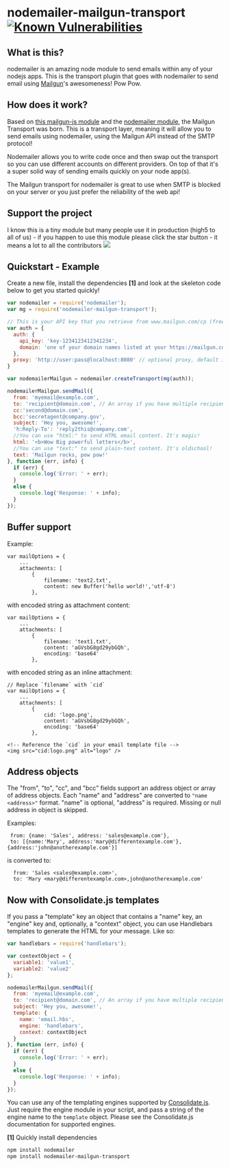nodemailer-mailgun-transport [![Known Vulnerabilities](https://snyk.io/test/github/orliesaurus/nodemailer-mailgun-transport/badge.svg)](https://snyk.io/test/github/orliesaurus/nodemailer-mailgun-transport)
============================

## What is this?
nodemailer is an amazing node module to send emails within any of your nodejs apps.
This is the transport plugin that goes with nodemailer to send email using [Mailgun](https://mailgun.com/)'s awesomeness!
Pow Pow.


## How does it work?
Based on [this mailgun-js module](https://github.com/1lobby/mailgun-js) and the [nodemailer module](https://github.com/andris9/Nodemailer), the Mailgun Transport was born. This is a transport layer, meaning it will allow you to send emails using nodemailer, using the Mailgun API instead of the SMTP protocol!

Nodemailer allows you to write code once and then swap out the transport so you can use different accounts on different providers. On top of that it's a super solid way of sending emails quickly on your node app(s).

The Mailgun transport for nodemailer is great to use when SMTP is blocked on your server or you just prefer the reliability of the web api!

## Support the project
I know this is a tiny module but many people use it in production (high5 to all of us) - if you happen to use this module please click the star button - it means a lot to all the contributors ![](https://i.snag.gy/oef5di.jpg)
## Quickstart - Example

Create a new file, install the dependencies **[1]** and look at the skeleton code below to get you started quickly!


```javascript
var nodemailer = require('nodemailer');
var mg = require('nodemailer-mailgun-transport');

// This is your API key that you retrieve from www.mailgun.com/cp (free up to 10K monthly emails)
var auth = {
  auth: {
    api_key: 'key-1234123412341234',
    domain: 'one of your domain names listed at your https://mailgun.com/app/domains'
  },
  proxy: 'http://user:pass@localhost:8080' // optional proxy, default is false
}

var nodemailerMailgun = nodemailer.createTransport(mg(auth));

nodemailerMailgun.sendMail({
  from: 'myemail@example.com',
  to: 'recipient@domain.com', // An array if you have multiple recipients.
  cc:'second@domain.com',
  bcc:'secretagent@company.gov',
  subject: 'Hey you, awesome!',
  'h:Reply-To': 'reply2this@company.com',
  //You can use "html:" to send HTML email content. It's magic!
  html: '<b>Wow Big powerful letters</b>',
  //You can use "text:" to send plain-text content. It's oldschool!
  text: 'Mailgun rocks, pow pow!'
}, function (err, info) {
  if (err) {
    console.log('Error: ' + err);
  }
  else {
    console.log('Response: ' + info);
  }
});
```
## Buffer support

Example:

```
var mailOptions = {
    ...
    attachments: [
        {
            filename: 'text2.txt',
            content: new Buffer('hello world!','utf-8')
        },
```

with encoded string as attachment content:

```
var mailOptions = {
    ...
    attachments: [
        {
            filename: 'text1.txt',
            content: 'aGVsbG8gd29ybGQh',
            encoding: 'base64'
        },
```

with encoded string as an inline attachment:

```
// Replace `filename` with `cid`
var mailOptions = {
    ...
    attachments: [
        {
            cid: 'logo.png',
            content: 'aGVsbG8gd29ybGQh',
            encoding: 'base64'
        },
```
```
<!-- Reference the `cid` in your email template file -->
<img src="cid:logo.png" alt="logo" />
```
## Address objects
The "from", "to", "cc", and "bcc" fields support an address object or array of address objects. Each "name" and "address" are converted to  ```"name <address>"``` format.  "name" is optional, "address" is required. Missing or null address in object is skipped.

Examples:
```
 from: {name: 'Sales', address: 'sales@example.com'},
 to: [{name:'Mary', address:'mary@differentexample.com'}, {address:'john@anotherexample.com'}]

```
is converted to:
```
  from: 'Sales <sales@example.com>',
  to: 'Mary <mary@differentexample.com>,john@anotherexample.com'
```
## Now with Consolidate.js templates

If you pass a "template" key an object that contains a "name" key, an "engine" key and, optionally, a "context" object, you can use Handlebars templates to generate the HTML for your message. Like so:

```javascript
var handlebars = require('handlebars');

var contextObject = {
  variable1: 'value1',
  variable2: 'value2'
};

nodemailerMailgun.sendMail({
  from: 'myemail@example.com',
  to: 'recipient@domain.com', // An array if you have multiple recipients.
  subject: 'Hey you, awesome!',
  template: {
    name: 'email.hbs',
    engine: 'handlebars',
    context: contextObject
  }
}, function (err, info) {
  if (err) {
    console.log('Error: ' + err);
  }
  else {
    console.log('Response: ' + info);
  }
});
```

You can use any of the templating engines supported by [Consolidate.js](https://github.com/tj/consolidate.js/). Just require the engine module in your script, and pass a string of the engine name to the `template` object. Please see the Consolidate.js documentation for supported engines.

**[1]** Quickly install dependencies
```bash
npm install nodemailer
npm install nodemailer-mailgun-transport
```
